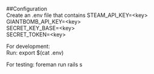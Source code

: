 ##Configuration  
Create an .env file that contains 
STEAM_API_KEY=\<key\>  
GIANTBOMB_API_KEY=\<key\>  
SECRET_KEY_BASE=\<key\>  
SECRET_TOKEN=\<key\>  
  
For development:  
Run: export $(cat .env)  
  
For testing:
foreman run rails s  
